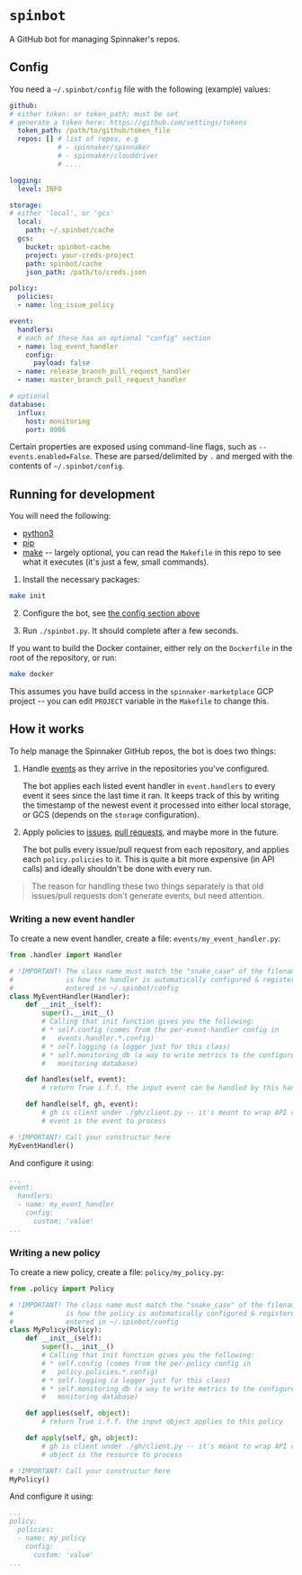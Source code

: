 # `spinbot`

A GitHub bot for managing Spinnaker's repos.

## Config

You need a `~/.spinbot/config` file with the following (example) values:

```yaml
github:
# either token: or token_path: must be set
# generate a token here: https://github.com/settings/tokens
  token_path: /path/to/github/token_file
  repos: [] # list of repos, e.g
            # - spinnaker/spinnaker
            # - spinnaker/clouddriver
            # ....

logging:
  level: INFO

storage:
# either 'local', or 'gcs'
  local:
    path: ~/.spinbot/cache
  gcs:
    bucket: spinbot-cache
    project: your-creds-project
    path: spinbot/cache
    json_path: /path/to/creds.json

policy:
  policies:
  - name: log_issue_policy

event:
  handlers:
  # each of these has an optional "config" section
  - name: log_event_handler
    config:
      payload: false
  - name: release_branch_pull_request_handler
  - name: master_branch_pull_request_handler

# optional
database:
  influx:
    host: monitoring
    port: 8086
```

Certain properties are exposed using command-line flags, such as
`--events.enabled=False`. These are parsed/delimited by `.` and merged with the
contents of `~/.spinbot/config`.

## Running for development

You will need the following:

* [python3](https://www.python.org/download/releases/3.0/)
* [pip](https://pypi.org/project/pip/#description)
* [make](https://www.gnu.org/software/make/) -- largely optional, you can read
  the `Makefile` in this repo to see what it executes (it's just a few, small
  commands).

1. Install the necessary packages:

  ```bash
  make init
  ```

2. Configure the bot, see [the config section above](#config)

3. Run `./spinbot.py`. It should complete after a few seconds.

If you want to build the Docker container, either rely on the `Dockerfile` in
the root of the repository, or run:

```bash
make docker
```

This assumes you have build access in the `spinnaker-marketplace` GCP project 
-- you can edit `PROJECT` variable in the `Makefile` to change this.

## How it works

To help manage the Spinnaker GitHub repos, the bot is does two things:

1. Handle [events](https://developer.github.com/v3/activity/events/) as
   they arrive in the repositories you've configured.

   The bot applies each listed event handler in `event.handlers` to every event
   it sees since the last time it ran. It keeps track of this by writing the
   timestamp of the newest event it processed into either local storage, or GCS
   (depends on the `storage` configuration).

2. Apply policies to [issues](https://developer.github.com/v3/issues/), [pull
   requests](https://developer.github.com/v3/pulls/), and maybe more in the
   future.

   The bot pulls every issue/pull request from each repository, and applies
   each `policy.policies` to it. This is quite a bit more expensive (in API
   calls) and ideally shouldn't be done with every run.

> The reason for handling these two things separately is that old issues/pull
> requests don't generate events, but need attention.

### Writing a new event handler

To create a new event handler, create a file: `events/my_event_handler.py`:

```python
from .handler import Handler

# !IMPORTANT! The class name must match the "snake_case" of the filename. This
#             is how the handler is automatically configured & registered when
#             entered in ~/.spinbot/config
class MyEventHandler(Handler):
    def __init__(self):
        super().__init__()
        # Calling that init function gives you the following:
        # * self.config (comes from the per-event-handler config in
        #   events.handler.*.config)
        # * self.logging (a logger just for this class)
        # * self.monitoring_db (a way to write metrics to the configured
        #   monitoring database)

    def handles(self, event):
        # return True i.f.f. the input event can be handled by this handler

    def handle(self, gh, event):
        # gh is client under ./gh/client.py -- it's meant to wrap API calls
        # event is the event to process

# !IMPORTANT! Call your constructur here
MyEventHandler()
```

And configure it using:

```yaml
...
event:
  handlers:
  - name: my_event_handler
    config:
      custom: 'value'
...
```

### Writing a new policy

To create a new policy, create a file: `policy/my_policy.py`:

```python
from .policy import Policy

# !IMPORTANT! The class name must match the "snake_case" of the filename. This
#             is how the policy is automatically configured & registered when
#             entered in ~/.spinbot/config
class MyPolicy(Policy):
    def __init__(self):
        super().__init__()
        # Calling that init function gives you the following:
        # * self.config (comes from the per-policy config in
        #   policy.policies.*.config)
        # * self.logging (a logger just for this class)
        # * self.monitoring_db (a way to write metrics to the configured
        #   monitoring database)

    def applies(self, object):
        # return True i.f.f. the input object applies to this policy

    def apply(self, gh, object):
        # gh is client under ./gh/client.py -- it's meant to wrap API calls
        # object is the resource to process

# !IMPORTANT! Call your constructur here
MyPolicy()
```

And configure it using:

```yaml
...
policy:
  policies:
  - name: my_policy
    config:
      custom: 'value'
...
```
